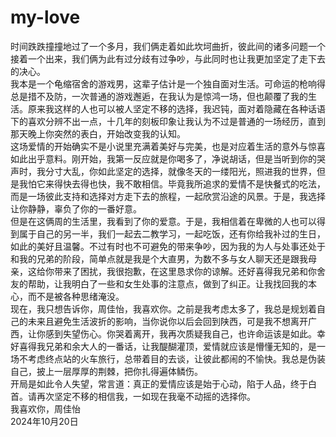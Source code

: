 # my-love

时间跌跌撞撞地过了一个多月，我们俩走着如此坎坷曲折，彼此间的诸多问题一个接着一个出来，我们俩为此有过分歧有过争吵，与此同时也让我更加坚定了走下去的决心。  
    我本是一个龟缩宿舍的游戏男，这辈子估计是一个独自面对生活。可命运的枪响得总是措不及防，一次普通的游戏邂逅，在我认为是惊鸿一场，但也颠覆了我的生活。原来我这样的人也可以被人坚定不移的选择，我迟钝，面对着隐藏在各种话语下的喜欢分辨不出一点，十几年的刻板印象让我认为不过是普通的一场经历，直到那天晚上你突然的表白，开始改变我的认知。  
   这场爱情的开始确实不是小说里充满着美好与完美，也是对应着生活的意外与惊喜如此出乎意料。刚开始，我第一反应就是你喝多了，净说胡话，但是当听到你的哭声时，我分寸大乱，你如此坚定的选择，就像冬天的一缕阳光，照进我的世界，但是我怕它来得快去得也快，我不敢相信。毕竟我所追求的爱情不是快餐式的吃法，而是一场彼此支持和选择对方走下去的旅程，一起欣赏沿途的风景。于是，我选择让你静静，辜负了你的一番好意。  
     但是在这俩周的生活里，我看到了你的爱意。于是，我相信着在卑微的人也可以得到属于自己的另一半，我们一起去二教学习，一起吃饭，还有你给我补过的生日，如此的美好且温馨。不过有时也不可避免的带来争吵，因为我的为人与处事还处于和我的兄弟的阶段，简单点就是我是个大直男，为数不多与女人聊天还是跟我母亲，这给你带来了困扰，我很抱歉，在这里恳求你的谅解。还好喜得我兄弟和你舍友的帮助，让我明白了一些和女生处事的注意点，做到了纠正。让我找回我的本心，而不是被各种思绪淹没。  
   现在，我只想告诉你，周佳怡，我喜欢你。之前是我考虑太多了，我总是规划着自己的未来且避免生活波折的影响，当你说你以后会回到陕西，可是我不想离开广西，让你感到失望伤心。你哭着离开，我再次质疑我自己，也许命运该是如此。幸好喜得我兄弟和余大人的一番话，让我醍醐灌顶，爱情就应该是懵懂无知的，是一场不考虑终点站的火车旅行，总带着目的去谈，让彼此都闹的不愉快。我总是伪装自己，披上一层厚厚的荆棘，把你扎得遍体鳞伤。  
      开局是如此令人失望，常言道：真正的爱情应该是始于心动，陷于人品，终于白首。请再次坚定不移的相信我，一如现在我毫不动摇的选择你。  
      我喜欢你，周佳怡  
      2024年10月20日
